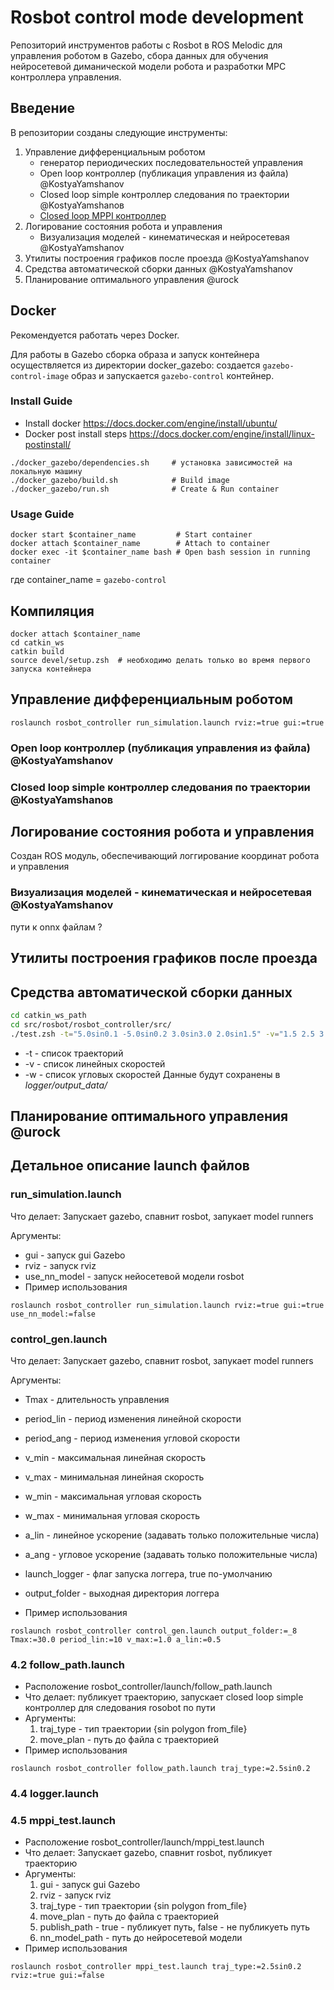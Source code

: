 # Rosbot control mode development 

Репозиторий инструментов работы с Rosbot в ROS Melodic для управления роботом в Gazebo, сбора данных для обучения нейросетевой диманической модели робота и разработки MPC контроллера управления. 

## Введение

В репозитории созданы следующие инструменты:

1. Управление дифференциальным роботом
	* генератор периодических последовательноcтей управления
	* Open loop контроллер (публикация управления из файла) @KostyaYamshanov
	* Closed loop simple контроллер следования по траектории @KostyaYamshanoв
	* [Closed loop MPPI контроллер](/rosbot_controller/src/mppi/mppi.md)
2. Логирование состояния робота и управления 
	* Визуализация моделей - кинематическая и нейросетевая @KostyaYamshanov
3. Утилиты построения графиков после проезда @KostyaYamshanov
4. Средства автоматической сборки данных @KostyaYamshanov
6. Планирование оптимального управления @urock

## Docker 

Рекомендуется работать через Docker. 

Для работы в Gazebo сборка образа и запуск контейнера осуществляется из директории docker_gazebo: создается `gazebo-control-image` образ и запускается `gazebo-control` контейнер. 


### Install Guide
- Install docker  https://docs.docker.com/engine/install/ubuntu/
- Docker post install steps https://docs.docker.com/engine/install/linux-postinstall/
```
./docker_gazebo/dependencies.sh		# установка зависимостей на локальную машину
./docker_gazebo/build.sh			# Build image 
./docker_gazebo/run.sh				# Create & Run container
```

### Usage Guide
```
docker start $container_name 		 # Start container
docker attach $container_name 		 # Attach to container
docker exec -it $container_name bash # Open bash session in running container 
```
где container_name = `gazebo-control`

## Компиляция 

```
docker attach $container_name
cd catkin_ws
catkin build
source devel/setup.zsh  # необходимо делать только во время первого запуска контейнера
```

## Управление дифференциальным роботом

```
roslaunch rosbot_controller run_simulation.launch rviz:=true gui:=true
```


### Open loop контроллер (публикация управления из файла) @KostyaYamshanov

### Closed loop simple контроллер следования по траектории @KostyaYamshanoв




## Логирование состояния робота и управления

Создан ROS модуль, обеспечивающий логгирование координат робота и управления

### Визуализация моделей - кинематическая и нейросетевая @KostyaYamshanov

пути к onnx файлам ?


## Утилиты построения графиков после проезда

## Средства автоматической сборки данных 

```bash
cd catkin_ws_path
cd src/rosbot/rosbot_controller/src/ 
./test.zsh -t="5.0sin0.1 -5.0sin0.2 3.0sin3.0 2.0sin1.5" -v="1.5 2.5 3.5 4.5" -w="0.5 1.0 2.5 3.0"
```
* -t - список траекторий
* -v - список линейных скоростей
* -w - список угловых скоростей
Данные будут сохранены в *logger/output_data/*


## Планирование оптимального управления @urock


## Детальное описание launch файлов

### run_simulation.launch
Что делает: Запускает gazebo, спавнит rosbot, запукает model runners

Аргументы:
	
* gui - запуск gui Gazebo
* rviz - запуск rviz
* use_nn_model - запуск нейосетевой модели rosbot
* Пример использования
```
roslaunch rosbot_controller run_simulation.launch rviz:=true gui:=true use_nn_model:=false
```

### control_gen.launch
Что делает: Запускает gazebo, спавнит rosbot, запукает model runners

Аргументы:
	
* Tmax          - длительность управления
* period_lin    - период изменения линейной скорости
* period_ang    - период изменения угловой скорости
* v_min         - максимальная линейная скорость
* v_max         - минимальная линейная скорость
* w_min         - максимальная угловая скорость
* w_max         - минимальная угловая скорость
* a_lin         - линейное ускорение (задавать только положительные числа)
* a_ang         - угловое ускорение (задавать только положительные числа)
* launch_logger - флаг запуска логгера, true по-умолчанию
* output_folder - выходная директория логгера 

* Пример использования
```
roslaunch rosbot_controller control_gen.launch output_folder:=_8 Tmax:=30.0 period_lin:=10 v_max:=1.0 a_lin:=0.5
```

### 4.2 follow_path.launch
* Расположение rosbot_controller/launch/follow_path.launch
* Что делает: публикует траекторию, запускает closed loop simple контроллер для следования rosobot по пути
* Аргументы:
	1. traj_type - тип траектории {sin polygon from_file}
	2. move_plan - путь до файла с траекторией
* Пример использования
```
roslaunch rosbot_controller follow_path.launch traj_type:=2.5sin0.2
```



### 4.4 logger.launch


### 4.5 mppi_test.launch
* Расположение rosbot_controller/launch/mppi_test.launch
* Что делает: Запускает gazebo, спавнит rosbot, публикует траекторию
* Аргументы:
	1. gui - запуск gui Gazebo
	2. rviz - запуск rviz
	3. traj_type - тип траектории {sin polygon from_file}
	4. move_plan - путь до файла с траекторией
	5. publish_path - true - публикует путь, false - не публикуеть путь
	6. nn_model_path - путь до нейросетевой модели
* Пример использования
```
roslaunch rosbot_controller mppi_test.launch traj_type:=2.5sin0.2 rviz:=true gui:=false 
```

